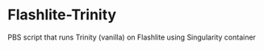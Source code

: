 # Flashlite-Trinity
PBS script that runs Trinity (vanilla) on Flashlite using Singularity container
